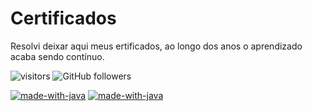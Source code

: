 # Certificados
 Resolvi deixar aqui meus ertificados, ao longo dos anos o aprendizado acaba sendo contínuo.

 ![visitors](https://visitor-badge.laobi.icu/badge?page_id=edufelizardo1.visitor-certificados)
 ![GitHub followers](https://img.shields.io/github/followers/edufelizardo1?style=social)


[![made-with-java](https://img.shields.io/badge/Contact-Linkedin-428df5.svg)](https://www.linkedin.com/in/eduardo-felizardo-c%C3%A2ndido-28b16122)
[![made-with-java](https://img.shields.io/badge/Contact-gmail-f54281.svg)](edufelizardo1@gmail.com)
